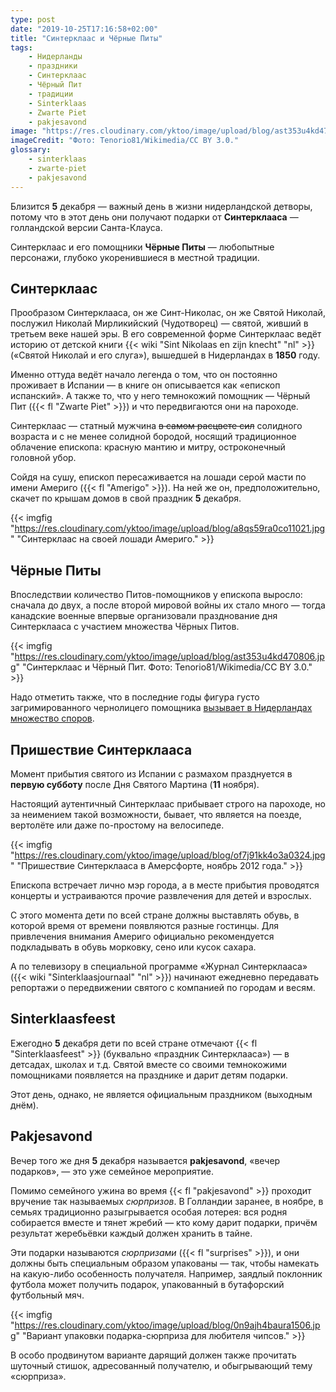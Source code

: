 ```yaml
---
type: post
date: "2019-10-25T17:16:58+02:00"
title: "Синтерклаас и Чёрные Питы"
tags:
    - Нидерланды
    - праздники
    - Синтерклаас
    - Чёрный Пит
    - традиции
    - Sinterklaas
    - Zwarte Piet
    - pakjesavond
image: "https://res.cloudinary.com/yktoo/image/upload/blog/ast353u4kd470806.jpg"
imageCredit: "Фото: Tenorio81/Wikimedia/CC BY 3.0."
glossary:
    - sinterklaas
    - zwarte-piet
    - pakjesavond
---
```


Близится **5** декабря — важный день в жизни нидерландской детворы, потому что в этот день они получают подарки от **Синтерклааса** — голландской версии Санта-Клауса.

Синтерклаас и его помощники **Чёрные Питы** — любопытные персонажи, глубоко укоренившиеся в местной традиции.

<!--more-->

## Синтерклаас

Прообразом Синтерклааса, он же Синт-Николас, он же Святой Николай, послужил Николай Мирликийский (Чудотворец) — святой, живший в третьем веке нашей эры. В его современной форме Синтерклаас ведёт историю от детской книги {{< wiki "Sint Nikolaas en zijn knecht" "nl" >}} («Святой Николай и его слуга»), вышедшей в Нидерландах в **1850** году.

Именно оттуда ведёт начало легенда о том, что он постоянно проживает в Испании — в книге он описывается как «епископ испанский». А также то, что у него темнокожий помощник — Чёрный Пит ({{< fl "Zwarte Piet" >}}) и что передвигаются они на пароходе.

Синтерклаас — статный мужчина ~~в самом расцвете сил~~ солидного возраста и с не менее солидной бородой, носящий традиционное облачение епископа: красную мантию и митру, остроконечный головной убор.

Сойдя на сушу, епископ пересаживается на лошади серой масти по имени Америго ({{< fl "Amerigo" >}}). На ней же он, предположительно, скачет по крышам домов в свой праздник **5** декабря.

{{< imgfig "https://res.cloudinary.com/yktoo/image/upload/blog/a8qs59ra0co11021.jpg" "Синтерклаас на своей лошади Америго." >}}

## Чёрные Питы

Впоследствии количество Питов-помощников у епископа выросло: сначала до двух, а после второй мировой войны их стало много — тогда канадские военные впервые организовали празднование дня Синтерклааса с участием множества Чёрных Питов.

{{< imgfig "https://res.cloudinary.com/yktoo/image/upload/blog/ast353u4kd470806.jpg" "Синтерклаас и Чёрный Пит. Фото: Tenorio81/Wikimedia/CC BY 3.0." >}}

Надо отметить также, что в последние годы фигура густо загримированного чернолицего помощника [вызывает в Нидерландах множество споров](0449).

## Пришествие Синтерклааса

Момент прибытия святого из Испании с размахом празднуется в **первую субботу** после Дня Святого Мартина (**11** ноября).

Настоящий аутентичный Синтерклаас прибывает строго на пароходе, но за неимением такой возможности, бывает, что является на поезде, вертолёте или даже по-простому на велосипеде.

{{< imgfig "https://res.cloudinary.com/yktoo/image/upload/blog/of7j91kk4o3a0324.jpg" "Пришествие Синтерклааса в Амерсфорте, ноябрь 2012 года." >}}

Епископа встречает лично мэр города, а в месте прибытия проводятся концерты и устраиваются прочие развлечения для детей и взрослых.

С этого момента дети по всей стране должны выставлять обувь, в которой время от времени появляются разные гостинцы. Для привлечения внимания Америго официально рекомендуется подкладывать в обувь морковку, сено или кусок сахара.

А по телевизору в специальной программе «Журнал Синтерклааса» ({{< wiki "Sinterklaasjournaal" "nl" >}}) начинают ежедневно передавать репортажи о передвижении святого с компанией по городам и весям.

## Sinterklaasfeest

Ежегодно **5** декабря дети по всей стране отмечают {{< fl "Sinterklaasfeest" >}} (буквально «праздник Синтерклааса») — в детсадах, школах и т.д. Святой вместе со своими темнокожими помощниками появляется на празднике и дарит детям подарки.

Этот день, однако, не является официальным праздником (выходным днём).

## Pakjesavond

Вечер того же дня **5** декабря называется **pakjesavond**, «вечер подарков», — это уже семейное мероприятие.

Помимо семейного ужина во время {{< fl "pakjesavond" >}} проходит вручение так называемых *сюрпризов*. В Голландии заранее, в ноябре, в семьях традиционно разыгрывается особая лотерея: вся родня собирается вместе и тянет жребий — кто кому дарит подарки, причём результат жеребьёвки каждый должен хранить в тайне.

Эти подарки называются *сюрпризами* ({{< fl "surprises" >}}), и они должны быть специальным образом упакованы — так, чтобы намекать на какую-либо особенность получателя. Например, заядлый поклонник футбола может получить подарок, упакованный в бутафорский футбольный мяч.

{{< imgfig "https://res.cloudinary.com/yktoo/image/upload/blog/0n9ajh4baura1506.jpg" "Вариант упаковки подарка-сюрприза для любителя чипсов." >}}

В особо продвинутом варианте дарящий должен также прочитать шуточный стишок, адресованный получателю, и обыгрывающий тему «сюрприза».
